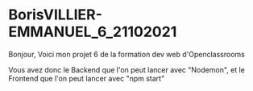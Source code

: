 # BorisVILLIER-EMMANUEL_6_21102021

Bonjour, Voici mon projet 6 de la formation dev web d'Openclassrooms

Vous avez donc le Backend que l'on peut lancer avec "Nodemon",
et le Frontend que l'on peut lancer avec "npm start"
